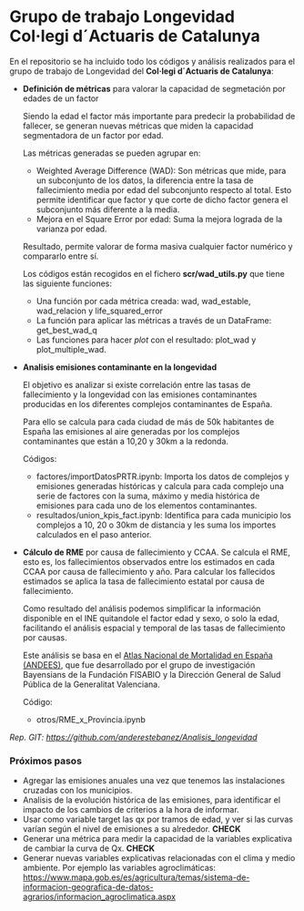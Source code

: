 # Grupo de trabajo Longevidad **Col·legi d´Actuaris de Catalunya**

En el repositorio se ha incluido todo los códigos y análisis realizados para el grupo de trabajo de Longevidad del **Col·legi d´Actuaris de Catalunya**:

* **Definición de métricas** para valorar la capacidad de segmetación por edades de un factor

    Siendo la edad el factor más importante para predecir la probabilidad de fallecer, se generan nuevas métricas que miden la capacidad segmentadora de un factor por edad. 

    Las métricas generadas se pueden agrupar en:

    * Weighted Average Difference (WAD): Son métricas que mide, para un subconjunto de los datos, la diferencia entre la tasa de fallecimiento media por edad del subconjunto respecto al total. Esto permite identificar que factor y que corte de dicho factor genera el subconjunto más diferente a la media. 
    * Mejora en el Square Error por edad: Suma la mejora lograda de la varianza por edad. 

    Resultado, permite valorar de forma masiva cualquier factor numérico y compararlo entre sí. 

    Los códigos están recogidos en el fichero **scr/wad_utils.py** que tiene las siguiente funciones: 
    * Una función por cada métrica creada: wad, wad_estable, wad_relacion y life_squared_error
    * La función para aplicar las métricas a través de un DataFrame: get_best_wad_q
    * Las funciones para hacer _plot_ con el resultado: plot_wad y plot_multiple_wad. 

* **Analisis emisiones contaminante en la longevidad**

    El objetivo es analizar si existe correlación entre las tasas de fallecimiento y la longevidad con las emisiones contaminantes producidas en los diferentes complejos contaminantes de España. 

    Para ello se calcula para cada ciudad de más de 50k habitantes de España las emisiones al aire generadas por los complejos contaminantes que están a 10,20 y 30km a la redonda. 

    Códigos:
    * factores/importDatosPRTR.ipynb: Importa los datos de complejos y emisiones generadas históricas y calcula para cada complejo una serie de factores con la suma, máximo y media histórica de emisiones para cada uno de los elementos contaminantes.
    * resultados/union_kpis_fact.ipynb: Identifica para cada municipio los complejos a 10, 20 o 30km de distancia y les suma los importes calculados en el paso anterior.


* **Cálculo de RME** por causa de fallecimiento y CCAA.
    Se calcula el RME, esto es, los fallecimientos observados entre los estimados en cada CCAA por causa de fallecimiento y año. Para calcular los fallecidos estimados se aplica la tasa de fallecimiento estatal por causa de fallecimiento.

    Como resultado del análisis podemos simplificar la información disponible en el INE quitandole el factor edad y sexo, o solo la edad, facilitando el análisis espacial y temporal de las tasas de fallecimiento por causas.

    Este análisis se basa en el [Atlas Nacional de Mortalidad en España (ANDEES)](https://medea3.shinyapps.io/atlas_nacional/), que fue desarrollado por el grupo de investigación Bayensians de la Fundación FISABIO y la Dirección General de Salud Pública de la Generalitat Valenciana.

    Código:
    * otros/RME_x_Provincia.ipynb

*Rep. GIT: https://github.com/anderestebanez/Analisis_longevidad*


### **Próximos pasos**

* Agregar las emisiones anuales una vez que tenemos las instalaciones cruzadas con los municipios.
* Analisis de la evolución histórica de las emisiones, para identificar el impacto de los cambios de criterios a la hora de informar.
* Usar como variable target las qx por tramos de edad, y ver si las curvas varían según el nivel de emisiones a su alrededor. **CHECK**
* Generar una métrica para medir la capacidad de la variables explicativa de cambiar la curva de Qx. **CHECK**
* Generar nuevas variables explicativas relacionadas con el clima y medio ambiente. Por ejemplo las variables agroclimáticas: https://www.mapa.gob.es/es/agricultura/temas/sistema-de-informacion-geografica-de-datos-agrarios/informacion_agroclimatica.aspx
